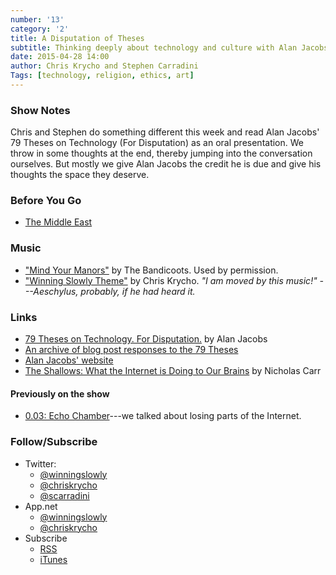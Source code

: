 ```yaml
---
number: '13'
category: '2'
title: A Disputation of Theses
subtitle: Thinking deeply about technology and culture with Alan Jacobs
date: 2015-04-28 14:00
author: Chris Krycho and Stephen Carradini
Tags: [technology, religion, ethics, art]
---
```


### Show Notes

Chris and Stephen do something different this week and read Alan Jacobs' 79
Theses on Technology (For Disputation) as an oral presentation. We throw in some
thoughts at the end, thereby jumping into the conversation ourselves. But mostly
we give Alan Jacobs the credit he is due and give his thoughts the space they
deserve.

### Before You Go

  - [The Middle East][nyt]

[nyt]: //www.nytimes.com/2015/04/25/world/middleeast/american-naval-force-off-yemen-gets-credit-after-iranian-convoy-turns-away.html

### Music

  - ["Mind Your Manors"](//soundcloud.com/thebandicoots/mind-your-manors)
    by The Bandicoots. Used by permission.
  - ["Winning Slowly Theme"](//soundcloud.com/chriskrycho/winning-slowly)
    by Chris Krycho. *"I am moved by this music!" ---Aeschylus, probably, if he
    had heard it.*

### Links

  - [79 Theses on Technology. For Disputation.][79] by Alan Jacobs
  -	[An archive of blog post responses to the 79 Theses][responses]
  - [Alan Jacobs' website](//ayjay.org/)
  - [The Shallows: What the Internet is Doing to Our Brains][carr] by Nicholas
    Carr

[79]: //iasc-culture.org/THR/channels/Infernal_Machine/2015/03/79-theses-on-technology-for-disputation/
[responses]: //iasc-culture.org/THR/channels/Infernal_Machine/category/79-theses-on-technology/
[carr]: //www.amazon.com/The-Shallows-Internet-Doing-Brains/dp/0393339750

#### Previously on the show

  - [0.03: Echo Chamber][0.03]---we talked about losing parts of the Internet.

[0.03]: //www.winningslowly.org/0.03/

### Follow/Subscribe

  - Twitter:
      + [@winningslowly](//www.twitter.com/winningslowly)
      + [@chriskrycho](//www.twitter.com/chriskrycho)
      + [@scarradini](//www.twitter.com/scarradini)
  - App.net
      + [@winningslowly](//alpha.app.net/winningslowly)
      + [@chriskrycho](//alpha.app.net/chriskrycho)
  - Subscribe
      + [RSS](//www.winningslowly.org/feed.xml)
      + [iTunes](//itunes.apple.com/us/podcast/winning-slowly/id807603957?mt=2)
